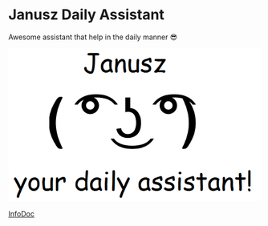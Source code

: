 # Janusz Daily Assistant

Awesome assistant that help in the daily manner :sunglasses:

![Janusz](janusz.png)

[InfoDoc](https://docs.google.com/document/d/1zUqMyRSYWJl1o8Z2eLPAe4o6B0VDYTX0d9hHoGwjixo/edit?usp=sharing)
